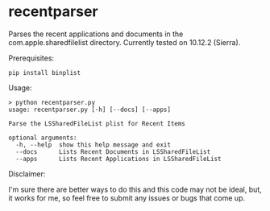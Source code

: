 # recentparser
Parses the recent applications and documents in the com.apple.sharedfilelist directory. Currently tested on 10.12.2 (Sierra).

Prerequisites:

`pip install binplist`

Usage:
```
> python recentparser.py
usage: recentparser.py [-h] [--docs] [--apps]

Parse the LSSharedFileList plist for Recent Items

optional arguments:
  -h, --help  show this help message and exit
  --docs      Lists Recent Documents in LSSharedFileList
  --apps      Lists Recent Applications in LSSharedFileList
 ```
 
Disclaimer:

I'm sure there are better ways to do this and this code may not be ideal, but, it works for me, so feel free to submit any issues or bugs that come up.
